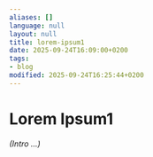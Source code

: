 ```yaml
---
aliases: []
language: null
layout: null
title: lorem-ipsum1
date: 2025-09-24T16:09:00+0200
tags:
- blog
modified: 2025-09-24T16:25:44+0200
---
```


# Lorem Ipsum1

*(Intro …)*
